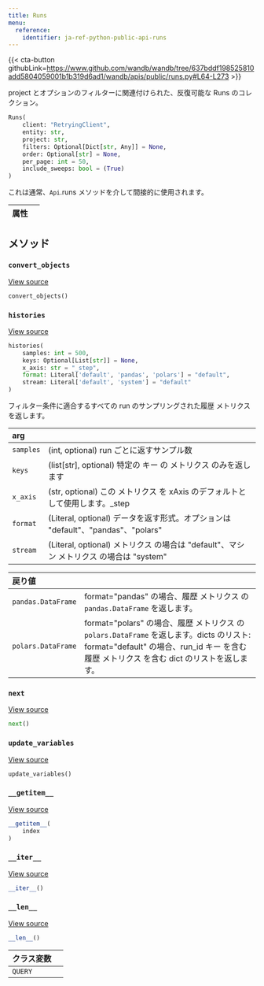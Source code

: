 ```yaml
---
title: Runs
menu:
  reference:
    identifier: ja-ref-python-public-api-runs
---
```


{{< cta-button githubLink=https://www.github.com/wandb/wandb/tree/637bddf198525810add5804059001b1b319d6ad1/wandb/apis/public/runs.py#L64-L273 >}}

project とオプションのフィルターに関連付けられた、反復可能な Runs のコレクション。

```python
Runs(
    client: "RetryingClient",
    entity: str,
    project: str,
    filters: Optional[Dict[str, Any]] = None,
    order: Optional[str] = None,
    per_page: int = 50,
    include_sweeps: bool = (True)
)
```

これは通常、`Api`.runs メソッドを介して間接的に使用されます。

| 属性 |  |
| :--- | :--- |

## メソッド

### `convert_objects`

[View source](https://www.github.com/wandb/wandb/tree/637bddf198525810add5804059001b1b319d6ad1/wandb/apis/public/runs.py#L141-L173)

```python
convert_objects()
```

### `histories`

[View source](https://www.github.com/wandb/wandb/tree/637bddf198525810add5804059001b1b319d6ad1/wandb/apis/public/runs.py#L175-L270)

```python
histories(
    samples: int = 500,
    keys: Optional[List[str]] = None,
    x_axis: str = "_step",
    format: Literal['default', 'pandas', 'polars'] = "default",
    stream: Literal['default', 'system'] = "default"
)
```

フィルター条件に適合するすべての run のサンプリングされた履歴 メトリクス を返します。

| arg |  |
| :--- | :--- |
| `samples` | (int, optional) run ごとに返すサンプル数 |
| `keys` | (list[str], optional) 特定の キー の メトリクス のみを返します |
| `x_axis` | (str, optional) この メトリクス を xAxis のデフォルトとして使用します。_step |
| `format` | (Literal, optional) データを返す形式。オプションは "default"、"pandas"、"polars" |
| `stream` | (Literal, optional) メトリクス の場合は "default"、マシン メトリクス の場合は "system" |

| 戻り値 |  |
| :--- | :--- |
| `pandas.DataFrame` | format="pandas" の場合、履歴 メトリクス の `pandas.DataFrame` を返します。 |
| `polars.DataFrame` | format="polars" の場合、履歴 メトリクス の `polars.DataFrame` を返します。dicts のリスト: format="default" の場合、run_id キー を含む履歴 メトリクス を含む dict のリストを返します。 |

### `next`

[View source](https://www.github.com/wandb/wandb/tree/637bddf198525810add5804059001b1b319d6ad1/wandb/apis/paginator.py#L72-L79)

```python
next()
```

### `update_variables`

[View source](https://www.github.com/wandb/wandb/tree/637bddf198525810add5804059001b1b319d6ad1/wandb/apis/paginator.py#L52-L53)

```python
update_variables()
```

### `__getitem__`

[View source](https://www.github.com/wandb/wandb/tree/637bddf198525810add5804059001b1b319d6ad1/wandb/apis/paginator.py#L65-L70)

```python
__getitem__(
    index
)
```

### `__iter__`

[View source](https://www.github.com/wandb/wandb/tree/637bddf198525810add5804059001b1b319d6ad1/wandb/apis/paginator.py#L26-L28)

```python
__iter__()
```

### `__len__`

[View source](https://www.github.com/wandb/wandb/tree/637bddf198525810add5804059001b1b319d6ad1/wandb/apis/paginator.py#L30-L35)

```python
__len__()
```

| クラス変数 |  |
| :--- | :--- |
| `QUERY`<a id="QUERY"></a> |   |
